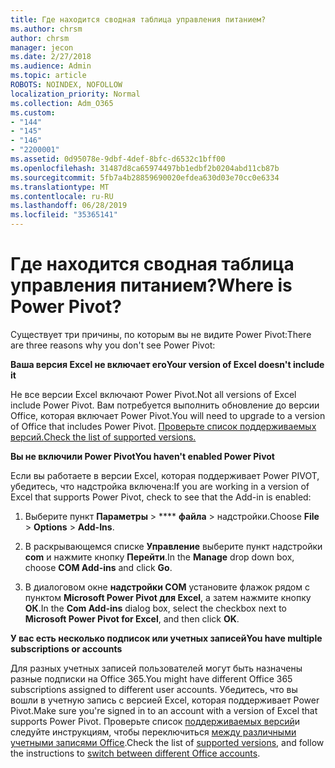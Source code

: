 ```yaml
---
title: Где находится сводная таблица управления питанием?
ms.author: chrsm
author: chrsm
manager: jecon
ms.date: 2/27/2018
ms.audience: Admin
ms.topic: article
ROBOTS: NOINDEX, NOFOLLOW
localization_priority: Normal
ms.collection: Adm_O365
ms.custom:
- "144"
- "145"
- "146"
- "2200001"
ms.assetid: 0d95078e-9dbf-4def-8bfc-d6532c1bff00
ms.openlocfilehash: 31487d8ca65974497bb1edbf2b0204abd11cb87b
ms.sourcegitcommit: 5fb7a4b28859690020efdea630d03e70cc0e6334
ms.translationtype: MT
ms.contentlocale: ru-RU
ms.lasthandoff: 06/28/2019
ms.locfileid: "35365141"
---
```

# <a name="where-is-power-pivot"></a><span data-ttu-id="5a89d-102">Где находится сводная таблица управления питанием?</span><span class="sxs-lookup"><span data-stu-id="5a89d-102">Where is Power Pivot?</span></span>

<span data-ttu-id="5a89d-103">Существует три причины, по которым вы не видите Power Pivot:</span><span class="sxs-lookup"><span data-stu-id="5a89d-103">There are three reasons why you don't see Power Pivot:</span></span>
  
<span data-ttu-id="5a89d-104">**Ваша версия Excel не включает его**</span><span class="sxs-lookup"><span data-stu-id="5a89d-104">**Your version of Excel doesn't include it**</span></span>
  
<span data-ttu-id="5a89d-105">Не все версии Excel включают Power Pivot.</span><span class="sxs-lookup"><span data-stu-id="5a89d-105">Not all versions of Excel include Power Pivot.</span></span> <span data-ttu-id="5a89d-106">Вам потребуется выполнить обновление до версии Office, которая включает Power Pivot.</span><span class="sxs-lookup"><span data-stu-id="5a89d-106">You will need to upgrade to a version of Office that includes Power Pivot.</span></span> [<span data-ttu-id="5a89d-107">Проверьте список поддерживаемых версий.</span><span class="sxs-lookup"><span data-stu-id="5a89d-107">Check the list of supported versions.</span></span>](https://support.office.com/article/aa64e217-4b6e-410b-8337-20b87e1c2a4b.aspx)
  
<span data-ttu-id="5a89d-108">**Вы не включили Power Pivot**</span><span class="sxs-lookup"><span data-stu-id="5a89d-108">**You haven't enabled Power Pivot**</span></span>
  
<span data-ttu-id="5a89d-109">Если вы работаете в версии Excel, которая поддерживает Power PIVOT, убедитесь, что надстройка включена:</span><span class="sxs-lookup"><span data-stu-id="5a89d-109">If you are working in a version of Excel that supports Power Pivot, check to see that the Add-in is enabled:</span></span>
  
1. <span data-ttu-id="5a89d-110">Выберите пункт **Параметры** \> \*\*\*\* **файла** \> надстройки.</span><span class="sxs-lookup"><span data-stu-id="5a89d-110">Choose **File** \> **Options** \> **Add-Ins**.</span></span>

2. <span data-ttu-id="5a89d-111">В раскрывающемся списке **Управление** выберите пункт надстройки **com** и нажмите кнопку **Перейти**.</span><span class="sxs-lookup"><span data-stu-id="5a89d-111">In the **Manage** drop down box, choose **COM Add-ins** and click **Go**.</span></span>

3. <span data-ttu-id="5a89d-112">В диалоговом окне **надстройки COM** установите флажок рядом с пунктом **Microsoft Power Pivot для Excel**, а затем нажмите кнопку **ОК**.</span><span class="sxs-lookup"><span data-stu-id="5a89d-112">In the **Com Add-ins** dialog box, select the checkbox next to **Microsoft Power Pivot for Excel**, and then click **OK**.</span></span>

<span data-ttu-id="5a89d-113">**У вас есть несколько подписок или учетных записей**</span><span class="sxs-lookup"><span data-stu-id="5a89d-113">**You have multiple subscriptions or accounts**</span></span>
  
<span data-ttu-id="5a89d-114">Для разных учетных записей пользователей могут быть назначены разные подписки на Office 365.</span><span class="sxs-lookup"><span data-stu-id="5a89d-114">You might have different Office 365 subscriptions assigned to different user accounts.</span></span> <span data-ttu-id="5a89d-115">Убедитесь, что вы вошли в учетную запись с версией Excel, которая поддерживает Power Pivot.</span><span class="sxs-lookup"><span data-stu-id="5a89d-115">Make sure you're signed in to an account with a version of Excel that supports Power Pivot.</span></span> <span data-ttu-id="5a89d-116">Проверьте список [поддерживаемых версий](https://support.office.com/article/aa64e217-4b6e-410b-8337-20b87e1c2a4b.aspx)и следуйте инструкциям, чтобы переключиться [между различными учетными записями Office](https://support.office.com/article/b9582171-fd1f-4284-9846-bdd72bb28426.aspx#BKMK_WebSwitchAccounts).</span><span class="sxs-lookup"><span data-stu-id="5a89d-116">Check the list of [supported versions](https://support.office.com/article/aa64e217-4b6e-410b-8337-20b87e1c2a4b.aspx), and follow the instructions to [switch between different Office accounts](https://support.office.com/article/b9582171-fd1f-4284-9846-bdd72bb28426.aspx#BKMK_WebSwitchAccounts).</span></span>
